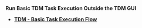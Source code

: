<strong>Run Basic TDM Task Execution Outside the TDM GUI<strong>

<ul>
<li><a href="01_tdm_basic_task_execution_flow.md">TDM - Basic Task Execution Flow</a></li> 
</ul>




